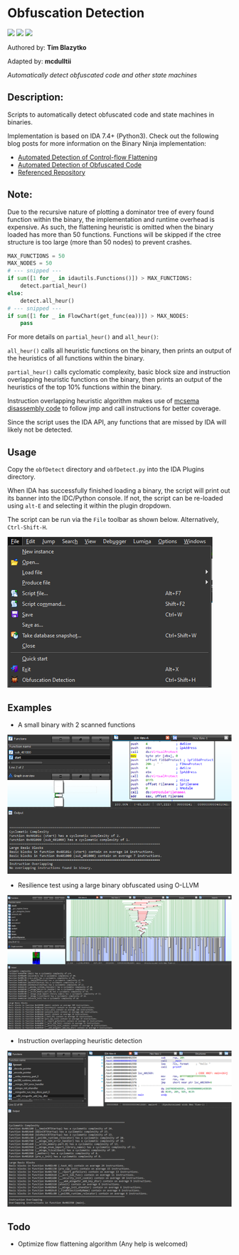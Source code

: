 # Obfuscation Detection
[![](https://img.shields.io/badge/Category-Obfuscation-E5A505?style=flat-square)]() [![](https://img.shields.io/badge/Language-Python-E5A505?style=flat-square)]() [![](https://img.shields.io/badge/Version-1.3-E5A505?style=flat-square&color=green)]()

Authored by: **Tim Blazytko**

Adapted by: **mcdulltii**

_Automatically detect obfuscated code and other state machines_

## Description:

Scripts to automatically detect obfuscated code and state machines in binaries.

Implementation is based on IDA 7.4+ (Python3). Check out the following blog posts for more information on the Binary Ninja implementation:

* [Automated Detection of Control-flow Flattening](https://synthesis.to/2021/03/03/flattening_detection.html)
* [Automated Detection of Obfuscated Code](https://synthesis.to/2021/08/10/obfuscation_detection.html)
* [Referenced Repository](https://github.com/mrphrazer/obfuscation_detection)

## Note:

Due to the recursive nature of plotting a dominator tree of every found function within the binary, the implementation and runtime overhead is expensive. As such, the flattening heuristic is omitted when the binary loaded has more than 50 functions. Functions will be skipped if the ctree structure is too large (more than 50 nodes) to prevent crashes.

```Python
MAX_FUNCTIONS = 50
MAX_NODES = 50
# --- snipped ---
if sum([1 for _ in idautils.Functions()]) > MAX_FUNCTIONS:
    detect.partial_heur()
else:
    detect.all_heur()
# --- snipped ---
if sum([1 for _ in FlowChart(get_func(ea))]) > MAX_NODES:
    pass
```

For more details on `partial_heur()` and `all_heur()`:

`all_heur()` calls all heuristic functions on the binary, then prints an output of the heuristics of all functions within the binary.

`partial_heur()` calls cyclomatic complexity, basic block size and instruction overlapping heuristic functions on the binary, then prints an output of the heuristics of the top 10% functions within the binary.

Instruction overlapping heuristic algorithm makes use of [mcsema disassembly code](https://github.com/lifting-bits/mcsema) to follow jmp and call instructions for better coverage.

Since the script uses the IDA API, any functions that are missed by IDA will likely not be detected.

## Usage

Copy the `obfDetect` directory and `obfDetect.py` into the IDA Plugins directory.

When IDA has successfully finished loading a binary, the script will print out its banner into the IDC/Python console. If not, the script can be re-loaded using `alt-E` and selecting it within the plugin dropdown.

The script can be run via the `File` toolbar as shown below. Alternatively, `Ctrl-Shift-H`.

![Toolbar](img/toolbar.png)

## Examples

- A small binary with 2 scanned functions

![all_heur](img/heuristic.png)

- Resilience test using a large binary obfuscated using O-LLVM

![partial_heur](img/partial_heuristic.png)

- Instruction overlapping heuristic detection

![instruction overlap](img/insn_overlap.png)

## Todo

- Optimize flow flattening algorithm (Any help is welcomed)
